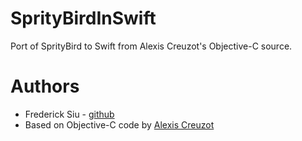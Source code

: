SprityBirdInSwift
=================

Port of SprityBird to Swift from Alexis Creuzot's Objective-C source.

Authors
=======
- Frederick Siu - [github](https://github.com/fsiu)
- Based on Objective-C code by [Alexis Creuzot](https://github.com/kirualex/SprityBird)
